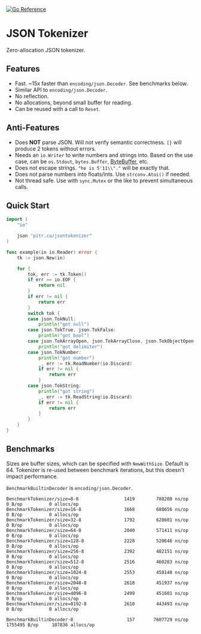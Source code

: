 [![Go Reference](https://pkg.go.dev/badge/pitr.ca/jsontokenizer.svg)](https://pkg.go.dev/pitr.ca/jsontokenizer)

# JSON Tokenizer

Zero-allocation JSON tokenizer.

## Features

- Fast. ~15x faster than `encoding/json.Decoder`. See benchmarks below.
- Similar API to `encoding/json.Decoder`.
- No reflection.
- No allocations, beyond small buffer for reading.
- Can be reused with a call to `Reset`.

## Anti-Features

- Does **NOT** parse JSON. Will not verify semantic correctness. `[}` will produce 2 tokens without errors.
- Needs an `io.Writer` to write numbers and strings into. Based on the use case, can be `os.Stdout`, `bytes.Buffer`, [ByteBuffer](https://github.com/valyala/bytebufferpool), etc.
- Does not escape strings. `"he is 5'11\\"."` will be exactly that.
- Does not parse numbers into floats/ints. Use `strconv.Atoi()` if needed.
- Not thread safe. Use with `sync.Mutex` or the like to prevent simultaneous calls.

## Quick Start

```go
import (
	"io"

	json "pitr.ca/jsontokenizer"
)

func example(in io.Reader) error {
	tk := json.New(in)

	for {
		tok, err := tk.Token()
		if err == io.EOF {
			return nil
		}
		if err != nil {
			return err
		}
		switch tok {
		case json.TokNull:
			println("got null")
		case json.TokTrue, json.TokFalse:
			println("got bool")
		case json.TokArrayOpen, json.TokArrayClose, json.TokObjectOpen, json.TokObjectClose, json.TokObjectColon, json.TokComma:
			println("got delimiter")
		case json.TokNumber:
			println("got number")
			_, err := tk.ReadNumber(io.Discard)
			if err != nil {
				return err
			}
		case json.TokString:
			println("got string")
			_, err := tk.ReadString(io.Discard)
			if err != nil {
				return err
			}
		}
	}
}
```

## Benchmarks

Sizes are buffer sizes, which can be specified with `NewWithSize`. Default is 64. Tokenizer is re-used between benchmark iterations, but this doesn't impact performance.

`BenchmarkBuiltinDecoder` is `encoding/json.Decoder`.

```
BenchmarkTokenizer/size=8-8         	    1419	    788208 ns/op	       0 B/op	       0 allocs/op
BenchmarkTokenizer/size=16-8         	    1668	    688656 ns/op	       0 B/op	       0 allocs/op
BenchmarkTokenizer/size=32-8         	    1792	    628601 ns/op	       0 B/op	       0 allocs/op
BenchmarkTokenizer/size=64-8         	    2040	    571411 ns/op	       0 B/op	       0 allocs/op
BenchmarkTokenizer/size=128-8        	    2228	    520646 ns/op	       0 B/op	       0 allocs/op
BenchmarkTokenizer/size=256-8        	    2392	    482151 ns/op	       0 B/op	       0 allocs/op
BenchmarkTokenizer/size=512-8        	    2516	    460283 ns/op	       0 B/op	       0 allocs/op
BenchmarkTokenizer/size=1024-8       	    2553	    458148 ns/op	       0 B/op	       0 allocs/op
BenchmarkTokenizer/size=2048-8       	    2618	    451937 ns/op	       0 B/op	       0 allocs/op
BenchmarkTokenizer/size=4096-8       	    2499	    451601 ns/op	       0 B/op	       0 allocs/op
BenchmarkTokenizer/size=8192-8       	    2610	    443493 ns/op	       0 B/op	       0 allocs/op

BenchmarkBuiltinDecoder-8            	     157	   7607729 ns/op	 1755495 B/op	  107836 allocs/op
```
